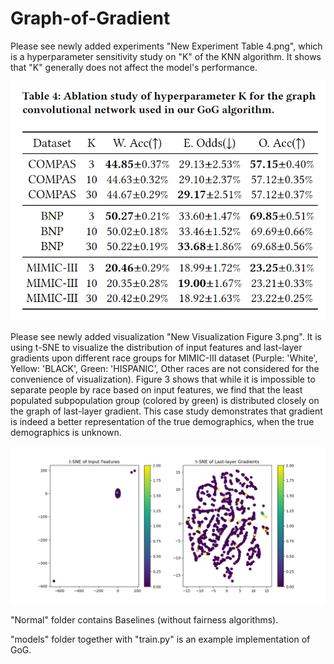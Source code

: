 # Graph-of-Gradient
Please see newly added experiments "New Experiment Table 4.png", which is a hyperparameter sensitivity study on "K" of the KNN algorithm. It shows that "K" generally does not affect the model's performance.

![image](https://github.com/yingtaoluo/Graph-of-Gradient/blob/main/New%20Experiment%20Table%204.png) 

Please see newly added visualization "New Visualization Figure 3.png". It is using t-SNE to visualize the distribution of input features and last-layer gradients upon different race groups for MIMIC-III dataset (Purple: 'White', Yellow: 'BLACK', Green: 'HISPANIC', Other races are not considered for the convenience of visualization). Figure 3 shows that while it is impossible to separate people by race based on input features, we find that the least populated subpopulation group (colored by green) is distributed closely on the graph of last-layer gradient. This case study demonstrates that gradient is indeed a better representation of the true demographics, when the true demographics is unknown.

![image](https://github.com/yingtaoluo/Graph-of-Gradient/blob/main/New%20Visualization%20Figure%203.png) 

"Normal" folder contains Baselines (without fairness algorithms). 

"models" folder together with "train.py" is an example implementation of GoG.
